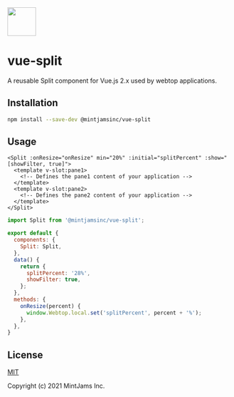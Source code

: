 <img src="https://www.mintjams.jp/img/cr.svg" alt ="" width="64">

# vue-split
A reusable Split component for Vue.js 2.x used by webtop applications.

## Installation

```sh
npm install --save-dev @mintjamsinc/vue-split
```

## Usage

```vue
<Split :onResize="onResize" min="20%" :initial="splitPercent" :show="[showFilter, true]">
  <template v-slot:pane1>
    <!-- Defines the pane1 content of your application -->
  </template>
  <template v-slot:pane2>
    <!-- Defines the pane2 content of your application -->
  </template>
</Split>
```

```js
import Split from '@mintjamsinc/vue-split';

export default {
  components: {
    Split: Split,
  },
  data() {
    return {
      splitPercent: '28%',
      showFilter: true,
    };
  },
  methods: {
    onResize(percent) {
      window.Webtop.local.set('splitPercent', percent + '%');
    },
  },
}
```

## License

[MIT](https://opensource.org/licenses/MIT)

Copyright (c) 2021 MintJams Inc.